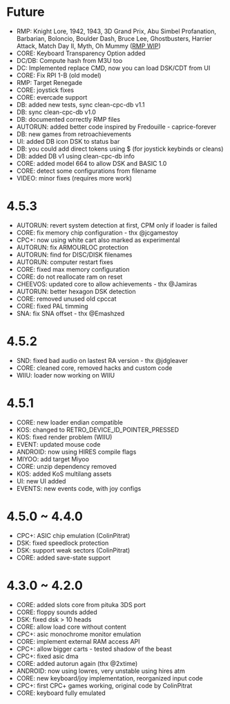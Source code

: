 # Future
- RMP: Knight Lore, 1942, 1943, 3D Grand Prix, Abu Simbel Profanation, Barbarian, Boloncio, Boulder Dash, Bruce Lee, Ghostbusters, Harrier Attack, Match Day II, Myth, Oh Mummy ([RMP WIP](https://github.com/libretro/libretro-cap32/wiki/RMP:-Done))
- CORE: Keyboard Transparency Option added
- DC/DB: Compute hash from M3U too
- DC: Implemented replace CMD, now you can load DSK/CDT from UI
- CORE: Fix RPI 1-B (old model)
- RMP: Target Renegade
- CORE: joystick fixes
- CORE: evercade support
- DB: added new tests, sync clean-cpc-db v1.1
- DB: sync clean-cpc-db v1.0
- DB: documented correctly RMP files
- AUTORUN: added better code inspired by Fredouille - caprice-forever
- DB: new games from retroachievements
- UI: added DB icon DSK to status bar
- DB: you could add direct tokens using $ (for joystick keybinds or cleans)
- DB: added DB v1 using clean-cpc-db info
- CORE: added model 664 to allow DSK and BASIC 1.0
- CORE: detect some configurations from filename
- VIDEO: minor fixes (requires more work)

# 4.5.3
- AUTORUN: revert system detection at first, CPM only if loader is failed
- CORE: fix memory chip configuration - thx @jcgamestoy
- CPC+: now using white cart also marked as experimental
- AUTORUN: fix ARMOURLOC protection
- AUTORUN: find for DISC/DISK filenames
- AUTORUN: computer restart fixes
- CORE: fixed max memory configuration
- CORE: do not reallocate ram on reset
- CHEEVOS: updated core to allow achievements - thx @Jamiras
- AUTORUN: better hexagon DSK detection
- CORE: removed unused old cpccat
- CORE: fixed PAL timming
- SNA: fix SNA offset - thx @Emashzed

# 4.5.2
- SND: fixed bad audio on lastest RA version - thx @jdgleaver
- CORE: cleaned core, removed hacks and custom code
- WIIU: loader now working on WIIU

# 4.5.1
- CORE: new loader endian compatible
- KOS: changed to RETRO_DEVICE_ID_POINTER_PRESSED
- KOS: fixed render problem (WIIU)
- EVENT: updated mouse code
- ANDROID: now using HIRES compile flags
- MIYOO: add target Miyoo
- CORE: unzip dependency removed
- KOS: added KoS multilang assets
- UI: new UI added
- EVENTS: new events code, with joy configs

# 4.5.0 ~ 4.4.0
- CPC+: ASIC chip emulation (ColinPitrat)
- DSK: fixed speedlock protection
- DSK: support weak sectors (ColinPitrat)
- CORE: added save-state support

# 4.3.0 ~ 4.2.0
- CORE: added slots core from pituka 3DS port
- CORE: floppy sounds added
- DSK: fixed dsk > 10 heads
- CORE: allow load core without content
- CPC+: asic monochrome monitor emulation
- CORE: implement external RAM access API
- CPC+: allow bigger carts - tested shadow of the beast
- CPC+: fixed asic dma
- CORE: added autorun again (thx @2xtime)
- ANDROID: now using lowres, very unstable using hires atm
- CORE: new keyboard/joy implementation, reorganized input code
- CPC+: first CPC+ games working, original code by ColinPitrat
- CORE: keyboard fully emulated
